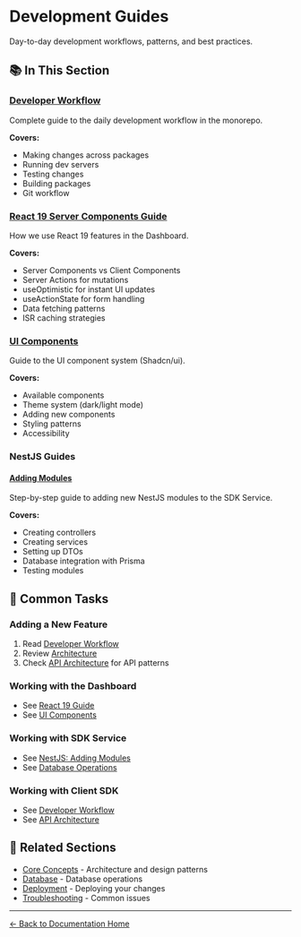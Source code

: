 # Development Guides

Day-to-day development workflows, patterns, and best practices.

## 📚 In This Section

### [Developer Workflow](./developer-workflow.md)
Complete guide to the daily development workflow in the monorepo.

**Covers:**
- Making changes across packages
- Running dev servers
- Testing changes
- Building packages
- Git workflow

### [React 19 Server Components Guide](./react-19-guide.md)
How we use React 19 features in the Dashboard.

**Covers:**
- Server Components vs Client Components
- Server Actions for mutations
- useOptimistic for instant UI updates
- useActionState for form handling
- Data fetching patterns
- ISR caching strategies

### [UI Components](./ui-components.md)
Guide to the UI component system (Shadcn/ui).

**Covers:**
- Available components
- Theme system (dark/light mode)
- Adding new components
- Styling patterns
- Accessibility

### NestJS Guides

#### [Adding Modules](./nestjs/adding-modules.md)
Step-by-step guide to adding new NestJS modules to the SDK Service.

**Covers:**
- Creating controllers
- Creating services
- Setting up DTOs
- Database integration with Prisma
- Testing modules

## 🎯 Common Tasks

### Adding a New Feature
1. Read [Developer Workflow](./developer-workflow.md)
2. Review [Architecture](../01-core/architecture.md)
3. Check [API Architecture](../01-core/api-architecture.md) for API patterns

### Working with the Dashboard
- See [React 19 Guide](./react-19-guide.md)
- See [UI Components](./ui-components.md)

### Working with SDK Service
- See [NestJS: Adding Modules](./nestjs/adding-modules.md)
- See [Database Operations](../04-database/)

### Working with Client SDK
- See [Developer Workflow](./developer-workflow.md)
- See [API Architecture](../01-core/api-architecture.md)

## 🔗 Related Sections

- [Core Concepts](../01-core/) - Architecture and design patterns
- [Database](../04-database/) - Database operations
- [Deployment](../05-deployment/) - Deploying your changes
- [Troubleshooting](../06-troubleshooting/) - Common issues

---

[← Back to Documentation Home](../README.md)
